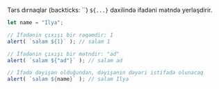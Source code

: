 
Tərs dırnaqlar (backticks: ``) `${...}` daxilində ifadəni mətndə yerləşdirir.

```js run
let name = "Ilya";

// İfadənin çıxışı bir rəqəmdir: 1
alert( `salam ${1}` ); // salam 1

// İfadənin çıxışı bir mətndir: "ad"
alert( `salam ${"ad"}` ); // salam ad

// İfadə dəyişən olduğundan, dəyişənin dəyəri istifadə olunacaq
alert( `salam ${name}` ); // salam Ilya
```
